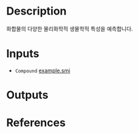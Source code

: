 # Description 

화합물의 다양한 물리화학적 생물학적 특성을 예측합니다.

# Inputs

* `Compound` [example.smi](https://docs.ad3.io/media/apps/spica/examples/input/example.smi)

# Outputs

# References
